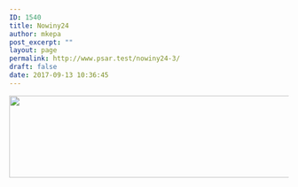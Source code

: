 ```yaml
---
ID: 1540
title: Nowiny24
author: mkepa
post_excerpt: ""
layout: page
permalink: http://www.psar.test/nowiny24-3/
draft: false
date: 2017-09-13 10:36:45
---
```

<a href="http://www.psar.test/wp-content/uploads/2017/08/nowiny243.jpg"><img class="alignnone wp-image-1532 size-full" src="http://www.psar.test/wp-content/uploads/2017/08/nowinkidwajsiacztery.png" alt="" width="966" height="148" /></a>